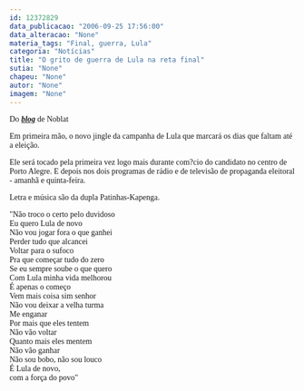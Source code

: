 ```yaml
---
id: 12372829
data_publicacao: "2006-09-25 17:56:00"
data_alteracao: "None"
materia_tags: "Final, guerra, Lula"
categoria: "Notícias"
title: "O grito de guerra de Lula na reta final"
sutia: "None"
chapeu: "None"
autor: "None"
imagem: "None"
---
```

<p><span style="font-family: Verdana;">Do <strong><em><a href="https://www.noblat.com.br/" target="_blank" rel="noopener noreferrer">blog</a></em></strong> de Noblat</span></p>
<p><span style="font-family: Verdana;">Em primeira m&atilde;o, o novo jingle da campanha de Lula que marcar&aacute; os dias que faltam at&eacute; a elei&ccedil;&atilde;o.</span></p>
<p><span style="font-family: Verdana;">Ele ser&aacute; tocado pela primeira vez logo mais durante com?cio do candidato no centro de Porto Alegre. E depois nos dois programas de r&aacute;dio e de televis&atilde;o de propaganda eleitoral - amanh&atilde; e quinta-feira.</span></p>
<p><span style="font-family: Verdana;">Letra e m&uacute;sica s&atilde;o da dupla Patinhas-Kapenga.</span></p>
<p><span style="font-family: Verdana;">"N&atilde;o troco o certo pelo duvidoso<br /></span><span style="font-family: Verdana;">Eu quero Lula de novo<br /></span><span style="font-family: Verdana;">N&atilde;o vou jogar fora o que ganhei<br /></span><span style="font-family: Verdana;">Perder tudo que alcancei<br /></span><span style="font-family: Verdana;">Voltar para o sufoco<br /></span><span style="font-family: Verdana;">Pra que come&ccedil;ar tudo do zero<br /></span><span style="font-family: Verdana;">Se eu sempre soube o que quero<br /></span><span style="font-family: Verdana;">Com Lula minha vida melhorou<br /></span><span style="font-family: Verdana;">&Eacute; apenas o come&ccedil;o<br /></span><span style="font-family: Verdana;">Vem mais coisa sim senhor<br /></span><span style="font-family: Verdana;">N&atilde;o vou deixar a velha turma<br /></span><span style="font-family: Verdana;">Me enganar<br /></span><span style="font-family: Verdana;">Por mais que eles tentem<br /></span><span style="font-family: Verdana;">N&atilde;o v&atilde;o voltar<br /></span><span style="font-family: Verdana;">Quanto mais eles mentem<br /></span><span style="font-family: Verdana;">N&atilde;o v&atilde;o ganhar<br /></span><span style="font-family: Verdana;">N&atilde;o sou bobo, n&atilde;o sou louco<br /></span><span style="font-family: Verdana;">&Eacute; Lula de novo,<br /></span><span style="font-family: Verdana;">com a for&ccedil;a do povo"</span></p>
